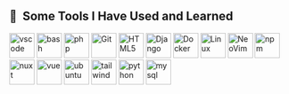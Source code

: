 <h2> 🚀 &nbsp;Some Tools I Have Used and Learned</h2>
<p align="left">
<img src="https://cdn.jsdelivr.net/gh/devicons/devicon/icons/vscode/vscode-original.svg" alt="vscode" width="45" height="45"/>
<img src="https://cdn.jsdelivr.net/gh/devicons/devicon/icons/bash/bash-original.svg" alt="bash" width="45" height="45"/>
<img src="https://cdn.jsdelivr.net/gh/devicons/devicon/icons/php/php-original.svg" alt="php" width="45" height="45"/>
<img src="https://cdn.jsdelivr.net/gh/devicons/devicon@latest/icons/git/git-original-wordmark.svg"  alt="Git" width="45" height="45"/>
<img src="https://cdn.jsdelivr.net/gh/devicons/devicon@latest/icons/html5/html5-original.svg" alt="HTML5" width="45" height="45"/>
<img src="https://cdn.jsdelivr.net/gh/devicons/devicon@latest/icons/django/django-plain.svg" alt="Django" width="45" height="45" />
<img src="https://cdn.jsdelivr.net/gh/devicons/devicon@latest/icons/docker/docker-original-wordmark.svg" alt="Docker" width="45" height="45" />
<img src="https://cdn.jsdelivr.net/gh/devicons/devicon@latest/icons/linux/linux-original.svg" alt="Linux" width="45" height="45" />
<img src="https://cdn.jsdelivr.net/gh/devicons/devicon@latest/icons/neovim/neovim-original-wordmark.svg" alt="NeoVim" width="45" height="45" />
<img src="https://cdn.jsdelivr.net/gh/devicons/devicon@latest/icons/npm/npm-original-wordmark.svg" alt="npm" width="45" height="45"  />
<img src="https://cdn.jsdelivr.net/gh/devicons/devicon@latest/icons/nuxtjs/nuxtjs-original-wordmark.svg" alt="nuxt" width="45" height="45" />
<img src="https://cdn.jsdelivr.net/gh/devicons/devicon@latest/icons/vuejs/vuejs-original-wordmark.svg" alt="vue" width="45" height="45" />
<img src="https://cdn.jsdelivr.net/gh/devicons/devicon@latest/icons/ubuntu/ubuntu-original-wordmark.svg" alt="ubuntu" width="45" height="45" />
<img src="https://cdn.jsdelivr.net/gh/devicons/devicon@latest/icons/tailwindcss/tailwindcss-original-wordmark.svg" alt="tailwind" width="45" height="45" />
<img src="https://cdn.jsdelivr.net/gh/devicons/devicon@latest/icons/python/python-original-wordmark.svg" alt="python" width="45" height="45" />
<img src="https://cdn.jsdelivr.net/gh/devicons/devicon@latest/icons/mysql/mysql-original-wordmark.svg" alt="mysql" width="45" height="45"/>
</p>
